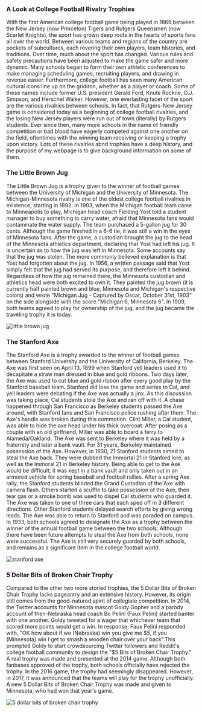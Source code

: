 ### A Look at College Football Rivalry Trophies

With the first American college football game being played in 1869 between the New Jersey (now Princeton) Tigers and Rutgers Queensmen (now Scarlet Knights), the sport has grown deep roots in the hearts of sports fans all over the world. Between various teams and regions of the country are pockets of subcultures, each revering their own players, team histories, and traditions. Over time, much about the sport has changed. Various rules and safety precautions have been adjusted to make the game safer and more dynamic. Many schools began to form their own athletic conferences to make managing scheduling games, recruiting players, and drawing in revenue easier. Furthermore, college football has seen many American cultural icons line up on the gridiron, whether as a player or coach. Some of these names include former U.S. president Gerald Ford,  Knute Rockne, O.J. Simpson, and Herschel Walker. However, one everlasting facet of the sport are the various rivalries between schools. In fact, that Rutgers-New Jersey game is considered today as a beginning of college football rivalries, and the losing New Jersey players were run out of town (literally) by Rutgers students. Ever since then, many more schools in the name of friendly competition or bad blood have eagerly competed against one another on the field, oftentimes with the winning team receiving or keeping a trophy upon victory. Lots of these rivalries abnd trophies have a deep history, and the purpose of my webpage is to give background information on some of them. 

### The Little Brown Jug

The Little Brown Jug is a trophy given to the winner of football games between the University of Michigan and the University of Minnesota. The Michigan-Minnesota rivalry is one of the oldest college football rivalries in existence, starting in 1892. In 1903, when the Michigan football team came to Minneapolis to play, Michigan head coach Fielding Yost told a student manager to buy something to carry water, afraid that Minnesota fans would contaminate the water supply. The team purchased a 5-gallon jug for 30 cents. Although the game finished in a 6-6 tie, it was still a win in the eyes of Minnesota fans. After the game, a custodian brought the jug to the head of the Minnesota athletics department, declaring that Yost had left his jug. It is uncertain as to how the jug was left in Minnesota. Some accounts say that the jug was stolen. The more commonly believed explanation is that Yost had forgotten about the jug. In 1956, a written passage said that Yost simply felt that the jug had served its purpose, and therefore left it behind. Regardless of how the jug remained there, the Minnesota custodian and athletics head were both excited to own it. They painted the jug brown (it is currently half painted brown and blue, Minnesota and Michigan's respective colors) and wrote "Michigan Jug - Captured by Oscar, October 31st, 1903" on the side alongside with the score "Michigan 6, Minnesota 6". In 1909, both teams agreed to play for ownership of the jug, and the jug became the traveling trophy it is today. 

![little brown jug](https://i2.wp.com/mvictors.com/images/2009original/jugs.jpg)

### The Stanford Axe

The Stanford Axe is a trophy awarded to the winner of football games between Stanford University and the University of California, Berkeley. The Axe was first seen on April 13, 1899 when Stanford yell leaders used it to decapitate a straw man dressed in blue and gold ribbons. Two days later, the Axe was used to cut blue and gold ribbon after every good play by the Stanford baseball team. Stanford did lose the game and series to Cal, and yell leaders were debating if the Axe was actually a jinx. As this discussion was taking place, Cal students stole the Axe and ran off with it. A chase happened through San Francisco as Berkeley students passed the Axe around, with Stanford fans and San Francisco police rushing after them. The Axe's handle was broken during this commotion. Clint Miller, a Cal student,  was able to hide the axe head under his thick overcoat. After posing as a couple with an old girlfriend, Miller was able to board a ferry to Alameda/Oakland. The Axe was sent to Berkeley where it was held by a fraternity and later a bank vault. For 31 years, Berkeley maintained possession of the Axe. However, in 1930, 21 Stanford students aimed to steal the Axe back. They were dubbed the Immortal 21 in Stanford lore, as well as the Immoral 21 in Berkeley history. Being able to get to the Axe would be difficult; it was kept in a bank vault and only taken out in an armored vehicle for spring baseball and football rallies. After a spring Axe rally, the Stanford students blinded the Grand Custodian of the Axe with camera flash. Others started a scuffle to take possession of the Axe, then tear gas or a smoke bomb was used to dispel Cal students who guarded it. The Axe was taken to one of three cars that each sped off in 3 different directions. Other Stanford students delayed search efforts by giving wrong leads. The Axe was able to return to Stanford and was paraded on campus. In 1933, both schools agreed to designate the Axe as a trophy between the winner of the annual football game between the two schools. Although there have been future attempts to steal the Axe from both schools, none were successful. The Axe is still very securely guarded by both schools, and remains as a significant item in the college football world.

![stanford axe](https://calbears.com/images/2017/11/11/2017_11_12_Big_Game_Week_Events_1420x800.jpg)

### 5 Dollar Bits of Broken Chair Trophy

Compared to the other two more storied trophies, the 5 Dollar Bits of Broken Chair Trophy lacks pageantry and an extensive history. However, its origin still comes from the good-natured spirit of collegiate competition. In 2014, the Twitter accounts for Minnesota mascot Goldy Gopher and a parody account of then-Nebraska head coach Bo Pelini (Faux Pelini) started banter with one another. Goldy tweeted for a wager that whichever team that scored more points would get a win. In response, Faux Pelini responded with, "OK how about if we (Nebraska) win you give me $5, if you (Minnesota) win I get to smash a wooden chair over your back".This prompted Goldy to start crowdsourcing Twitter followers and Reddit's college football community to design the "$5 Bits of Broken Chair Trophy." A real trophy was made and presented at the 2014 game. Although both fanbases approved of the trophy, both schools officially have rejected the trophy. In the 2016 game, the trophy had seemingly disappeared. However, in 2017, it was announced that the teams will play for the trophy unofficially. A new 5 Dollar Bits of Broken Chair Trophy was made and given to Minnesota, who had won that year's game.

![5 dollar bits of broken chair trophy](https://cdn.vox-cdn.com/thumbor/arSB0LMUZfW8w_sVcRq42leNYWk=/0x0:1200x900/1200x800/filters:focal(540x405:732x597)/cdn.vox-cdn.com/uploads/chorus_image/image/56644241/DJisMMlVYAAEkkn.0.jpg)
